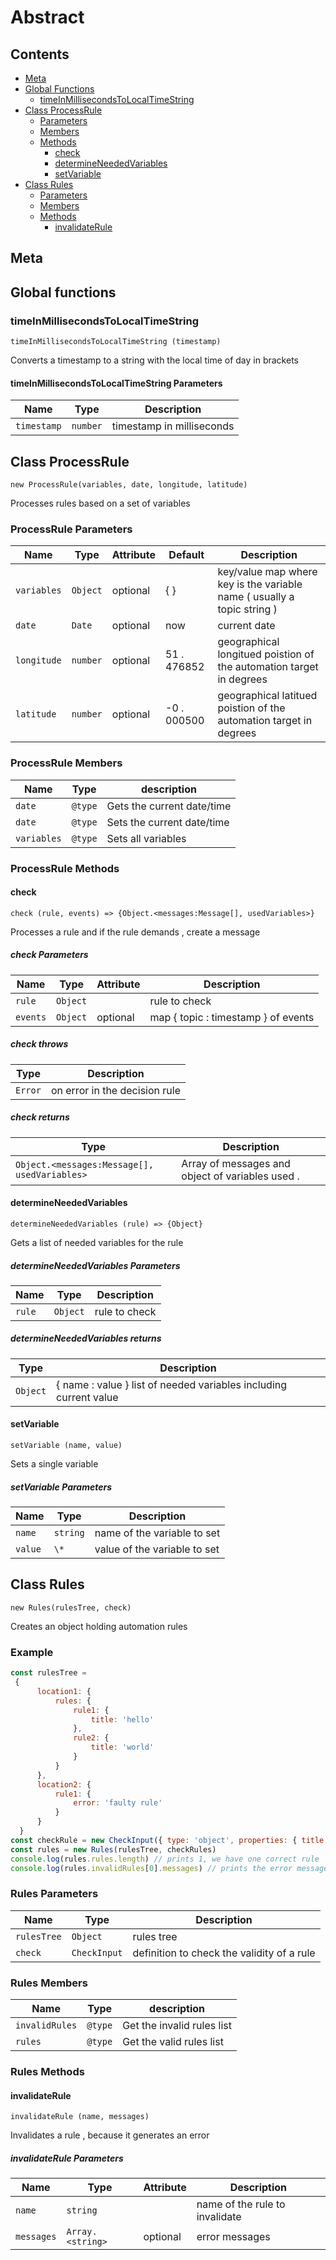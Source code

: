 <!-- This file is generated by jsmddoc version 0.1 -->

# Abstract

## Contents

- [Meta](#Meta)
- [Global Functions](#Global-functions)
  - [timeInMillisecondsToLocalTimeString](#timeInMillisecondsToLocalTimeString)
- [Class ProcessRule](#Class-ProcessRule)
  - [Parameters](#ProcessRule-Parameters)
  - [Members](#ProcessRule-Members)
  - [Methods](#ProcessRule-Methods)
    - [check](#check)
    - [determineNeededVariables](#determineNeededVariables)
    - [setVariable](#setVariable)
- [Class Rules](#Class-Rules)
  - [Parameters](#Rules-Parameters)
  - [Members](#Rules-Members)
  - [Methods](#Rules-Methods)
    - [invalidateRule](#invalidateRule)

## Meta

## Global functions

### timeInMillisecondsToLocalTimeString

`timeInMillisecondsToLocalTimeString (timestamp)`

Converts a timestamp to a string with the local time of day in brackets

#### timeInMillisecondsToLocalTimeString Parameters

| Name | Type | Description |
| ---------- | ------------ | ----------------- |
| `timestamp` | `number` | timestamp in milliseconds | |

## Class ProcessRule

`new ProcessRule(variables, date, longitude, latitude)`

Processes rules based on a set of variables

### ProcessRule Parameters

| Name | Type | Attribute | Default | Description |
| ---------- | ------------ | ------------ | ------------ | ----------------- |
| `variables` | `Object` | optional | { } | key/value map where key is the variable name ( usually a topic string ) | |
| `date` | `Date` | optional | now | current date | |
| `longitude` | `number` | optional | 51 . 476852 | geographical longitued poistion of the automation target in degrees | |
| `latitude` | `number` | optional | -0 . 000500 | geographical latitued poistion of the automation target in degrees | |

### ProcessRule Members

| Name | Type | description |
| ------------ | ------------ | ------------ |
| `date` | `@type` | Gets the current date/time |
| `date` | `@type` | Sets the current date/time |
| `variables` | `@type` | Sets all variables |

### ProcessRule Methods

#### check

`check (rule, events) => {Object.<messages:Message[], usedVariables>}`

Processes a rule and if the rule demands , create a message

##### check Parameters

| Name | Type | Attribute | Description |
| ---------- | ------------ | ------------ | ----------------- |
| `rule` | `Object` |  | rule to check | |
| `events` | `Object` | optional | map { topic : timestamp } of events | |

##### check throws

| Type | Description |
| ---- | ----------- |
| `Error` | on error in the decision rule |

##### check returns

| Type | Description |
| ---- | ----------- |
| `Object.<messages:Message[], usedVariables>` | Array of messages and object of variables used . |

#### determineNeededVariables

`determineNeededVariables (rule) => {Object}`

Gets a list of needed variables for the rule

##### determineNeededVariables Parameters

| Name | Type | Description |
| ---------- | ------------ | ----------------- |
| `rule` | `Object` | rule to check | |

##### determineNeededVariables returns

| Type | Description |
| ---- | ----------- |
| `Object` | { name : value } list of needed variables including current value |

#### setVariable

`setVariable (name, value)`

Sets a single variable

##### setVariable Parameters

| Name | Type | Description |
| ---------- | ------------ | ----------------- |
| `name` | `string` | name of the variable to set | |
| `value` | `\*` | value of the variable to set | |

## Class Rules

`new Rules(rulesTree, check)`

Creates an object holding automation rules

### Example

```javascript
const rulesTree =
 {
      location1: {
          rules: {
              rule1: {
                  title: 'hello'
              },
              rule2: {
                  title: 'world'
              }
          }
      },
      location2: {
          rule1: {
              error: 'faulty rule'
          }
      }
  }
const checkRule = new CheckInput({ type: 'object', properties: { title: { type: string } }, required: ['title'] })
const rules = new Rules(rulesTree, checkRules)
console.log(rules.rules.length) // prints 1, we have one correct rule
console.log(rules.invalidRules[0].messages) // prints the error messages for rule 'location2'
```

### Rules Parameters

| Name | Type | Description |
| ---------- | ------------ | ----------------- |
| `rulesTree` | `Object` | rules tree | |
| `check` | `CheckInput` | definition to check the validity of a rule | |

### Rules Members

| Name | Type | description |
| ------------ | ------------ | ------------ |
| `invalidRules` | `@type` | Get the invalid rules list |
| `rules` | `@type` | Get the valid rules list |

### Rules Methods

#### invalidateRule

`invalidateRule (name, messages)`

Invalidates a rule , because it generates an error

##### invalidateRule Parameters

| Name | Type | Attribute | Description |
| ---------- | ------------ | ------------ | ----------------- |
| `name` | `string` |  | name of the rule to invalidate | |
| `messages` | `Array.<string>` | optional | error messages | |
